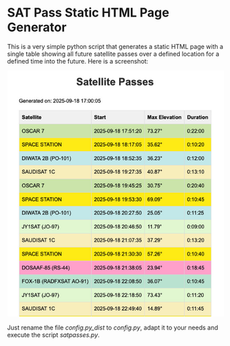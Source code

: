# SAT Pass Static HTML Page Generator

This is a very simple python script that generates a static HTML page with a single table showing all future satellite passes over a defined location for a defined time into the future. Here is a screenshot:

![screenshot](/img/screenshot.jpg)

Just rename the file _config.py_dist_ to _config.py_, adapt it to your needs and execute the script _satpasses.py_.
